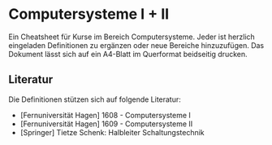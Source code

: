 Computersysteme I + II
======================

Ein Cheatsheet für Kurse im Bereich Computersysteme. Jeder ist herzlich
eingeladen Definitionen zu ergänzen oder neue Bereiche hinzuzufügen. Das
Dokument lässt sich auf ein A4-Blatt im Querformat beidseitig drucken.


Literatur
---------

Die Definitionen stützen sich auf folgende Literatur:

- [Fernuniversität Hagen] 1608 - Computersysteme I
- [Fernuniversität Hagen] 1609 - Computersysteme II
- [Springer] Tietze Schenk: Halbleiter Schaltungstechnik
